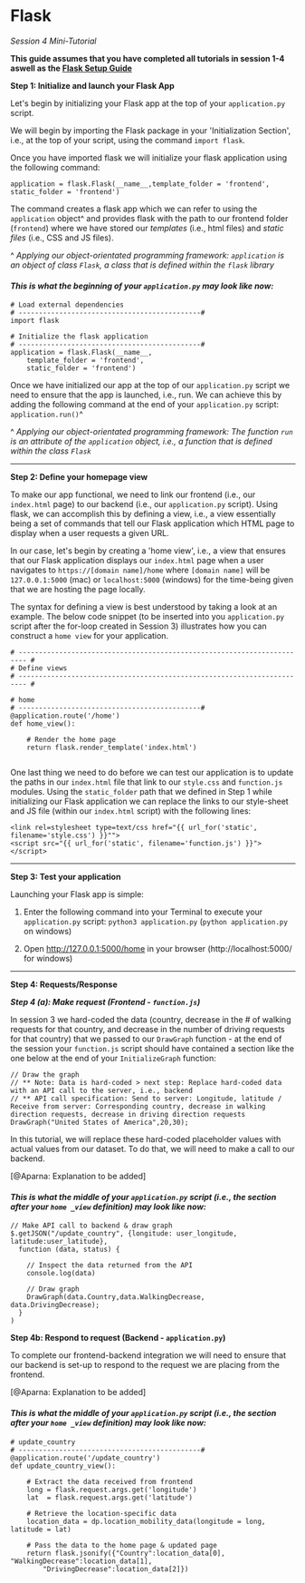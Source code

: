 # Flask 

*Session 4 Mini-Tutorial*

**This guide assumes that you have completed all tutorials in session 1-4 aswell as the [Flask Setup Guide](/session4/setup_flask.md)**


**Step 1: Initialize and launch your Flask App**

Let's begin by initializing your Flask app at the top of your ```application.py``` script. 

We will begin by importing the Flask package  in your 'Initialization Section', i.e., at the top of your script, using the command ```import flask```. 

Once you have imported flask we will initialize your flask application using the following command: 
```
application = flask.Flask(__name__,template_folder = 'frontend', static_folder = 'frontend')
```
The command creates a flask app which we can refer to using the ```application``` object^  and provides flask with the path to our frontend folder (```frontend```) where we have stored our *templates* (i.e., html files) and *static files* (i.e., CSS and JS files). 

^ *Applying our object-orientated programming framework: ```application``` is an object of class ```Flask```, a class that is defined within the ```flask``` library*

#### *This is what the beginning of your ```application.py``` may look like now:*
```
# Load external dependencies
# ---------------------------------------------#
import flask

# Initialize the flask application
# ---------------------------------------------#
application = flask.Flask(__name__, 
	template_folder = 'frontend', 
	static_folder = 'frontend')
```

Once we have initialized our app at the top of our ```application.py``` script we need to ensure that the app is launched, i.e., run. We can achieve this by adding the following command at the end of your ```application.py``` script: ```application.run()```^

^ *Applying our object-orientated programming framework: The function ```run``` is an attribute of the ```application``` object, i.e., a function that is defined within the class ```Flask```*


<hr>

**Step 2: Define your homepage view**

To make our app functional, we need to link our frontend (i.e., our ```index.html``` page) to our backend (i.e., our ```application.py``` script). Using flask, we can accomplish this by defining a view, i.e., a view essentially being a set of commands that tell our Flask application which HTML page to display when a user requests a given URL. 

In our case, let's begin by creating a 'home view', i.e., a view that ensures that our Flask application displays our ```index.html``` page when a user navigates to ```https://[domain name]/home``` where ```[domain name]``` will be ```127.0.0.1:5000``` (mac) or ```localhost:5000``` (windows) for the time-being given that we are hosting the page locally. 

The syntax for defining a view is best understood by taking a look at an example. The below code snippet (to be inserted into you ```application.py``` script after the for-loop created in Session 3) illustrates how you can construct a `home view` for your application. 

```
# ------------------------------------------------------------------------ #
# Define views
# ------------------------------------------------------------------------ #

# home
# ---------------------------------------------#
@application.route('/home')
def home_view():

	# Render the home page
	return flask.render_template('index.html')
	
```

One last thing we need to do before we can test our application is to update the paths in our ```index.html``` file that link to our ```style.css``` and ```function.js``` modules. Using the ```static_folder``` path that we defined in Step 1 while initializing our Flask application we can replace the links to our style-sheet and JS file (within our ```index.html``` script) with the following lines: 

```
<link rel=stylesheet type=text/css href="{{ url_for('static', filename='style.css') }}"">
<script src="{{ url_for('static', filename='function.js') }}"></script>
```

<hr>

**Step 3: Test your application**

Launching your Flask app is simple: 

1. Enter the following command into your Terminal to execute your ```application.py``` script: ```python3 application.py``` (```python application.py``` on windows)


2. Open http://127.0.0.1:5000/home in your browser (http://localhost:5000/ for windows)


<hr>


**Step 4: Requests/Response**


***Step 4 (a): Make request (Frontend - ```function.js```)***

In session 3 we hard-coded the data (country, decrease in the # of walking requests for that country, and decrease in the number of driving requests for that country) that we passed to our ```DrawGraph``` function - at the end of the session your ```function.js``` script should have contained a section like the one below at the end of your ```InitializeGraph``` function:

```
// Draw the graph
// ** Note: Data is hard-coded > next step: Replace hard-coded data with an API call to the server, i.e., backend 
// ** API call specification: Send to server: Longitude, latitude / Receive from server: Corresponding country, decrease in walking direction requests, decrease in driving direction requests
DrawGraph("United States of America",20,30);
```

In this tutorial, we will replace these hard-coded placeholder values with actual values from our dataset. To do that, we will need to make a call to our backend. 

[@Aparna: Explanation to be added]

#### *This is what the middle of your ```application.py``` script (i.e., the section after your ```home _view``` definition) may look like now:*
``` 
// Make API call to backend & draw graph
$.getJSON("/update_country", {longitude: user_longitude, latitude:user_latitude}, 
  function (data, status) {

    // Inspect the data returned from the API
    console.log(data)

    // Draw graph
    DrawGraph(data.Country,data.WalkingDecrease, data.DrivingDecrease);
  }
)

```


**Step 4b: Respond to request (Backend - ```application.py```)**

To complete our frontend-backend integration we will need to ensure that our backend is set-up to respond to the request we are placing from the frontend. 

[@Aparna: Explanation to be added]


#### *This is what the middle of your ```application.py``` script (i.e., the section after your ```home _view``` definition) may look like now:*

```
# update_country
# ---------------------------------------------#
@application.route('/update_country')
def update_country_view():

	# Extract the data received from frontend
	long = flask.request.args.get('longitude')
	lat  = flask.request.args.get('latitude')

	# Retrieve the location-specific data
	location_data = dp.location_mobility_data(longitude = long, latitude = lat)

	# Pass the data to the home page & updated page
	return flask.jsonify({"Country":location_data[0], "WalkingDecrease":location_data[1], 
		"DrivingDecrease":location_data[2]})

```





